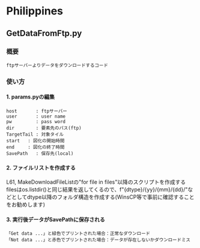 # Philippines

## GetDataFromFtp.py
### 概要
	ftpサーバーよりデータをダウンロードするコード

### 使い方
#### 1. params.pyの編集
```
host       : ftpサーバー
user       : user name
pw         : pass word
dir        : 要素先のパス(ftp)
TargetTail : 対象タイル
start   : 図化の開始時間
end     : 図化の終了時間
SavePath   : 保存先(local)
```

#### 2. ファイルリストを作成する
L61, MakeDownloadFileListの"for file in files"以降のスクリプトを作成する  
filesはos.listdir()と同じ結果を返してくるので、f"{dtype}/{yy}/{mm}/{dd}/"などとしてdtype以降のフォルダ構造を作成する(WinsCP等で事前に確認することをお勧めします)

#### 3. 実行後データがSavePathに保存される
	「Get data ...」と緑色でプリントされた場合：正常なダウンロード
	「Not data ...」と赤色でプリントされた場合：データが存在しないかダウンロードミス

